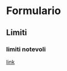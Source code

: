 # Formulario

## Limiti
### limiti notevoli
[link](https://library.weschool.com/lezione/limiti-notevoli-dimostrazioni-5918.html)
